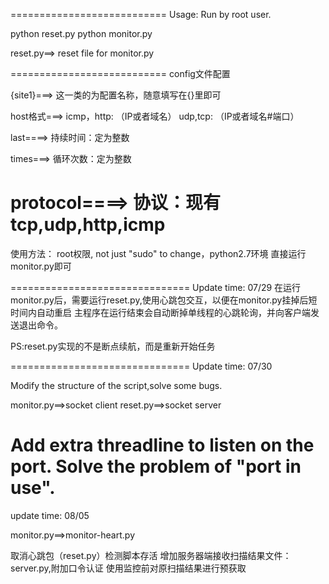 ===========================
Usage:
Run by root user.

python reset.py
python monitor.py

reset.py==> reset file for monitor.py 

===========================
config文件配置

{site1}===>
这一类的为配置名称，随意填写在{}里即可

host格式===>
icmp，http:   （IP或者域名）
udp,tcp:  （IP或者域名#端口） 

last====>
持续时间：定为整数

times===>
循环次数：定为整数


protocol====>
协议：现有tcp,udp,http,icmp
===============================

使用方法：
root权限, not just "sudo" to change，python2.7环境
直接运行monitor.py即可

===============================
Update time: 07/29
在运行monitor.py后，需要运行reset.py,使用心跳包交互，以便在monitor.py挂掉后短时间内自动重启
主程序在运行结束会自动断掉单线程的心跳轮询，并向客户端发送退出命令。

PS:reset.py实现的不是断点续航，而是重新开始任务

===============================
Update time: 07/30

Modify the structure of the script,solve some bugs.

monitor.py==>socket client
reset.py==>socket server

Add extra threadline to listen on the port. 
Solve the problem of "port in use".
===============================
update time: 08/05

monitor.py==>monitor-heart.py

取消心跳包（reset.py）检测脚本存活
增加服务器端接收扫描结果文件：server.py,附加口令认证
使用监控前对原扫描结果进行预获取




 

















